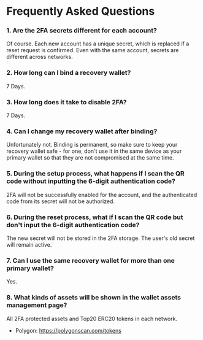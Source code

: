 # Frequently Asked Questions

### **1. Are the 2FA secrets different for each account?**

Of course. Each new account has a unique secret, which is replaced if a reset request is confirmed. Even with the same account, secrets are different across networks.

### **2. How long can I bind a recovery wallet?**

7 Days.

### **3. How long does it take to disable 2FA?**

7 Days.

### **4. Can I change my recovery wallet after binding?**

Unfortunately not. Binding is permanent, so make sure to keep your recovery wallet safe - for one, don't use it in the same device as your primary wallet so that they are not compromised at the same time. 

### **5. During the setup process, what happens if I scan the QR code without inputting the 6-digit authentication code?**

2FA will not be successfully enabled for the account, and the authenticated code from its secret will not be authorized.

### **6. During the reset process, what if I scan the QR code but don't input the 6-digit authentication code?**

The new secret will not be stored in the 2FA storage. The user's old secret will remain active.

### **7. Can I use the same recovery wallet for more than one primary wallet?**

Yes.

### **8. What kinds of assets will be shown in the wallet assets management page?**

All 2FA protected assets and Top20 ERC20 tokens in each network.

- Polygon: https://polygonscan.com/tokens
